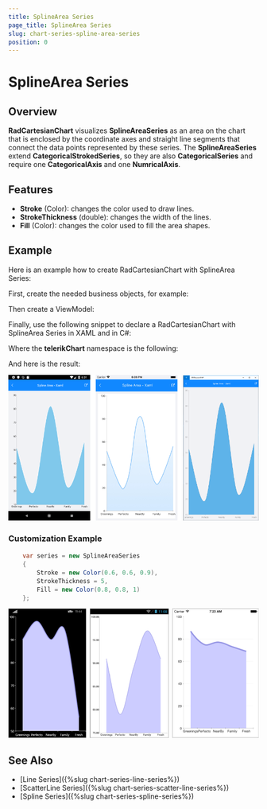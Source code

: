 ```yaml
---
title: SplineArea Series
page_title: SplineArea Series
slug: chart-series-spline-area-series
position: 0
---
```


# SplineArea Series

## Overview

**RadCartesianChart** visualizes **SplineAreaSeries** as an area on the chart that is enclosed by the coordinate axes and straight line segments that connect the data points represented by these series. The **SplineAreaSeries** extend **CategoricalStrokedSeries**, so they are also **CategoricalSeries** and require one **CategoricalAxis** and one **NumricalAxis**.

## Features

- **Stroke** (Color): changes the color used to draw lines.
- **StrokeThickness** (double): changes the width of the lines.
- **Fill** (Color): changes the color used to fill the area shapes.

## Example

Here is an example how to create RadCartesianChart with SplineArea Series:

First, create the needed business objects, for example:

<snippet id='categorical-data-model'/>

Then create a ViewModel:

<snippet id='chart-series-view-model-1'/>

Finally, use the following snippet to declare a RadCartesianChart with SplineArea Series in XAML and in C#:

<snippet id='chart-series-splinearea-xaml'/>
<snippet id='chart-series-scatterspline-csharp'/>

Where the **telerikChart** namespace is the following:

<snippet id='xmlns-telerikchart'/>
<snippet id='ns-telerikchart'/>

And here is the result:

![Basic SplineAreaSeries](images/cartesian-spline-area-series-basic-example.png)

### Customization Example

```C#
	var series = new SplineAreaSeries 
	{ 
		Stroke = new Color(0.6, 0.6, 0.9), 
		StrokeThickness = 5, 
		Fill = new Color(0.8, 0.8, 1) 
	};
```
![Customized SplineAreaSeries](images/cartesian-spline-area-series-customization-example.png)

## See Also

- [Line Series]({%slug chart-series-line-series%})
- [ScatterLine Series]({%slug chart-series-scatter-line-series%})
- [Spline Series]({%slug chart-series-spline-series%})
